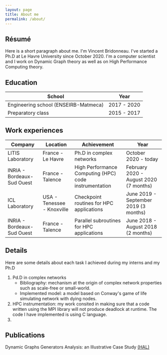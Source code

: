 ```yaml
---
layout: page
title: About me
permalink: /about/
---
```

## Résumé

Here is a short paragraph about me. I'm Vincent Bridonneau. I've started a Ph.D at Le Havre University since October 2020.
I'm a computer scientist and I work on Dynamic Graph theory as well as on High Performance Computing theory.

## Education

| School | Year |
| --- | --- |
| Engineering school (ENSEIRB-Matmeca) | 2017 - 2020 |
| Preparatory class | 2015 - 2017 |

## Work experiences

| Company | Location | Achievement | Year |
| --- | --- | --- | --- |
| LITIS Laboratory | France - Le Havre | Ph.D in complex networks | October 2020 - today |
| INRIA - Bordeaux-Sud Ouest | France - Talence | High Performance Computing (HPC) code instrumentation | February 2020 - August 2020 (7 months) |
| ICL Laboratory | USA - Tenessee - Knoxville | Checkpoint routines for HPC applications | June 2019 - September 2019 (3 months) |
| INRIA - Bordeaux-Sud Ouest | France - Talence | Parallel subroutines for HPC applications | June 2018 - August 2018 (2 months) |

## Details

Here are some details about each task I achieved during my interns and my Ph.D

1. Pd.D in complex networks
   - Bibliography: mechanism at the origin of complex network properties such as scale-free or small-world.
   - Implemented model: a model based on Conway's game of life simulating network with dying nodes.
2. HPC instrumentation: my work consited in making sure that a code written using the MPI library will not produce deadlock at runtime. The code I have implemented is using C language.
3. 


## Publications

Dynamic Graphs Generators Analysis: an Illustrative Case Study  [(HAL)](https://hal.science/hal-03910386v1)
